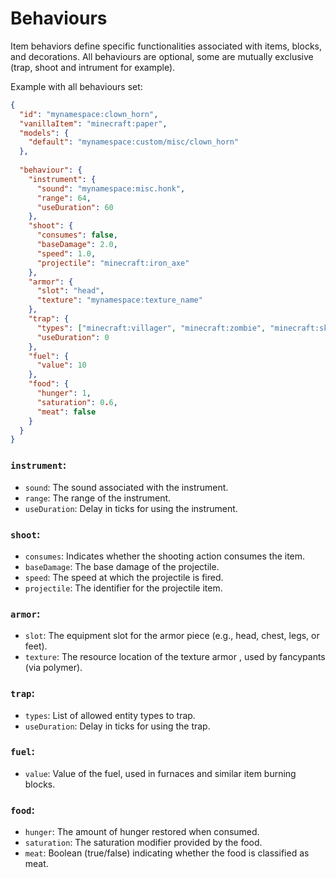 # Behaviours

Item behaviors define specific functionalities associated with items, blocks, and decorations.
All behaviours are optional, some are mutually exclusive (trap, shoot and intrument for example).

Example with all behaviours set:
```json
{
  "id": "mynamespace:clown_horn",
  "vanillaItem": "minecraft:paper",
  "models": {
    "default": "mynamespace:custom/misc/clown_horn"
  },
  
  "behaviour": {
    "instrument": {
      "sound": "mynamespace:misc.honk",
      "range": 64,
      "useDuration": 60
    },
    "shoot": {
      "consumes": false,
      "baseDamage": 2.0,
      "speed": 1.0,
      "projectile": "minecraft:iron_axe"
    },
    "armor": {
      "slot": "head",
      "texture": "mynamespace:texture_name"
    },
    "trap": {
      "types": ["minecraft:villager", "minecraft:zombie", "minecraft:skeleton"],
      "useDuration": 0
    },
    "fuel": {
      "value": 10
    },
    "food": {
      "hunger": 1,
      "saturation": 0.6,
      "meat": false
    }
  }
}
```

### `instrument`:

- `sound`: The sound associated with the instrument.
- `range`: The range of the instrument.
- `useDuration`: Delay in ticks for using the instrument.

### `shoot`:

- `consumes`: Indicates whether the shooting action consumes the item.
- `baseDamage`: The base damage of the projectile.
- `speed`: The speed at which the projectile is fired.
- `projectile`: The identifier for the projectile item.

### `armor`:

- `slot`: The equipment slot for the armor piece (e.g., head, chest, legs, or feet).
- `texture`: The resource location of the texture armor , used by fancypants (via polymer).

### `trap`:

- `types`: List of allowed entity types to trap.
- `useDuration`: Delay in ticks for using the trap.

### `fuel`:

- `value`: Value of the fuel, used in furnaces and similar item burning blocks.

### `food`:

- `hunger`: The amount of hunger restored when consumed.
- `saturation`: The saturation modifier provided by the food.
- `meat`: Boolean (true/false) indicating whether the food is classified as meat.

